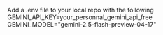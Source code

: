 Add a .env file to your local repo with the following
GEMINI_API_KEY=your_personnal_gemini_api_free
GEMINI_MODEL="gemini-2.5-flash-preview-04-17"
